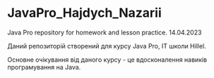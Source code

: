 # JavaPro_Hajdych_Nazarii
Java Pro repository for homework and lesson practice. 14.04.2023

Даний репозиторій створений для курсу Java Pro, IT школи Hillel. 

Основне очікування від даного курсу - це вдосконалення навиків програмування на Java. 

